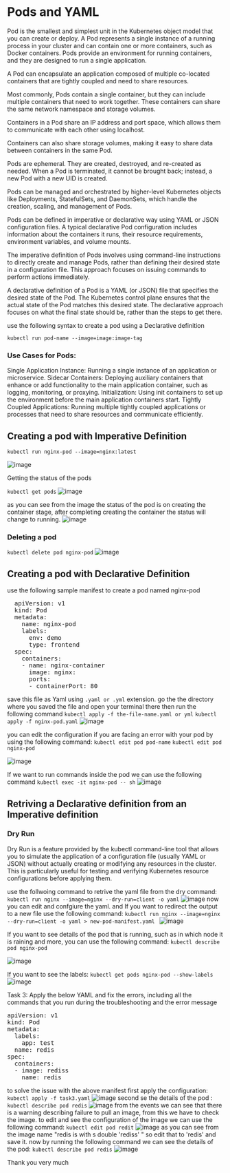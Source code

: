 # Pods and YAML

Pod is the smallest and simplest unit in the Kubernetes object model that you can create or deploy. A Pod represents a single instance of a running process in your cluster and can contain one or more containers, such as Docker containers. Pods provide an environment for running containers, and they are designed to run a single application.

A Pod can encapsulate an application composed of multiple co-located containers that are tightly coupled and need to share resources.

Most commonly, Pods contain a single container, but they can include multiple containers that need to work together. These containers can share the same network namespace and storage volumes.

Containers in a Pod share an IP address and port space, which allows them to communicate with each other using localhost.

Containers can also share storage volumes, making it easy to share data between containers in the same Pod.

Pods are ephemeral. They are created, destroyed, and re-created as needed. When a Pod is terminated, it cannot be brought back; instead, a new Pod with a new UID is created.

Pods can be managed and orchestrated by higher-level Kubernetes objects like Deployments, StatefulSets, and DaemonSets, which handle the creation, scaling, and management of Pods.

Pods can be defined in imperative or declarative way using YAML or JSON configuration files. A typical declarative Pod configuration includes information about the containers it runs, their resource requirements, environment variables, and volume mounts.

The imperative definition of Pods involves using command-line instructions to directly create and manage Pods, rather than defining their desired state in a configuration file. This approach focuses on issuing commands to perform actions immediately.

A declarative definition of a Pod is a YAML (or JSON) file that specifies the desired state of the Pod. The Kubernetes control plane ensures that the actual state of the Pod matches this desired state. The declarative approach focuses on what the final state should be, rather than the steps to get there.

use the following syntax to create a pod using a Declarative definition

`kubectl run pod-name --image=image:image-tag`

### Use Cases for Pods:

Single Application Instance: Running a single instance of an application or microservice.
Sidecar Containers: Deploying auxiliary containers that enhance or add functionality to the main application container, such as logging, monitoring, or proxying.
Initialization: Using init containers to set up the environment before the main application containers start.
Tightly Coupled Applications: Running multiple tightly coupled applications or processes that need to share resources and communicate efficiently.

## Creating a pod with Imperative Definition
`kubectl run nginx-pod --image=nginx:latest`

![image](https://github.com/user-attachments/assets/917dd254-68d4-4529-914c-2bc152b46b16)

Getting the status of the pods

`kubectl get pods`
![image](https://github.com/user-attachments/assets/2587ec44-600b-4dd8-98dc-1c40b0a9f094)


as you can see from the image the status of the pod is on creating the container stage, after completing creating the container the status will change to running.
![image](https://github.com/user-attachments/assets/e07b0586-955d-40d5-91be-bae3473a09e1)

### Deleting a pod 
`kubectl delete pod nginx-pod`
![image](https://github.com/user-attachments/assets/86a12209-432b-450f-936d-1200fbd62ac6)

## Creating a pod with Declarative Definition
use the following sample manifest to create a pod named nginx-pod

<pre>
  apiVersion: v1
  kind: Pod
  metadata:
    name: nginx-pod
    labels: 
      env: demo
      type: frontend
  spec:
    containers:
    - name: nginx-container
      image: nginx:
      ports:
      - containerPort: 80
</pre>
save this file as Yaml using `.yaml or .yml` extension.
go the the directory where you saved the file and open your terminal there then run the following command
`kubectl apply -f the-file-name.yaml or yml`
`kubectl apply -f nginx-pod.yaml`
![image](https://github.com/user-attachments/assets/2f57ded3-07f2-4c90-98f7-c4ad57226d37)

you can edit the configuration if you are facing an error with your pod by using the following command:
`kubectl edit pod pod-name`
`kubectl edit pod nginx-pod`

![image](https://github.com/user-attachments/assets/6e9442af-4a16-471f-ac31-258b2fc42a54)

If we want to run commands inside the pod we can use the following command
`kubectl exec -it nginx-pod -- sh`
![image](https://github.com/user-attachments/assets/66c388ec-ff4c-4f1f-af96-b3d163fe9c4d)

## Retriving a Declarative definition from an Imperative definition

### Dry Run
Dry Run is a feature provided by the kubectl command-line tool that allows you to simulate the application of a configuration file (usually YAML or JSON) without actually creating or modifying any resources in the cluster. This is particularly useful for testing and verifying Kubernetes resource configurations before applying them.

use the follwoing command to retrive the yaml file from the dry command:
`kubectl run nginx --image=nginx --dry-run=client -o yaml`
![image](https://github.com/user-attachments/assets/98fe00b7-623a-429a-b0eb-8de1c7e45004)
now you can edit and confgiure the yaml.
and If you want to redirect the output to a new file use the following command:
`kubectl run nginx --image=nginx --dry-run=client -o yaml > new-pod-manifest.yaml `
![image](https://github.com/user-attachments/assets/6598d434-db3f-4eff-a2a7-93882a01f632)

If you want to see details of the pod that is running, such as in which node it is raining and more, you can use the following command:
`kubectl describe pod nginx-pod`

![image](https://github.com/user-attachments/assets/5d644a71-610b-4ad1-a94f-7442fb26c80e)


If you want to see the labels:
`kubectl get pods nginx-pod --show-labels`
![image](https://github.com/user-attachments/assets/8d2d174d-9b27-492a-aa88-c1e40f526f31)

Task 3:
Apply the below YAML and fix the errors, including all the commands that you run during the troubleshooting and the error message

<pre>
apiVersion: v1
kind: Pod
metadata:
  labels:
    app: test
  name: redis
spec:
  containers:
  - image: rediss
    name: redis
</pre>  
to solve the issue with the above manifest
first apply the configuration:
`kubectl apply -f task3.yaml`
![image](https://github.com/user-attachments/assets/ace582cd-f186-4b2f-85ff-ebd1cd4a937e)
second se the details of the pod :
`kubectl describe pod redis`
![image](https://github.com/user-attachments/assets/f4c72b4f-df4d-4cc1-b8f6-8825d29ed152)
from the events we can see that there is a warning describing failure to pull an image, from this we have to check the image.
to edit and see the configuration of the image we can use the following command:
`kubectl edit pod redit`
![image](https://github.com/user-attachments/assets/1a71b892-cc1a-4142-ad09-03cb5c0af464)
as you can see from the image name "redis is with s double 'rediss' " so edit that to 'redis' and save it.
now by running the following command we can see the details of the pod:
`kubectl describe pod redis`
![image](https://github.com/user-attachments/assets/f8cdd469-147d-45d6-8fdc-78cde70e1c77)

Thank you very much
